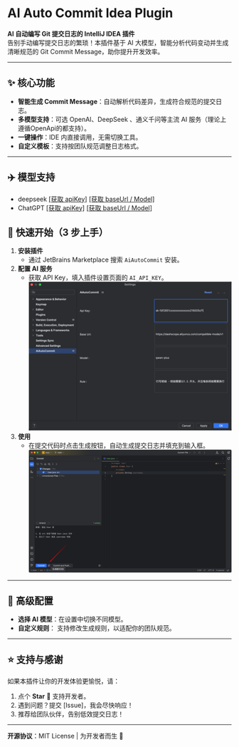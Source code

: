 # AI Auto Commit Idea Plugin

**AI 自动编写 Git 提交日志的 IntelliJ IDEA 插件**  
告别手动编写提交日志的繁琐！本插件基于 AI 大模型，智能分析代码变动并生成清晰规范的 Git Commit Message，助你提升开发效率。

---

## ✨ 核心功能

- **智能生成 Commit Message**：自动解析代码差异，生成符合规范的提交日志。
- **多模型支持**：可选 OpenAI、DeepSeek 、通义千问等主流 AI 服务（理论上遵循OpenApi的都支持）。
- **一键操作**：IDE 内直接调用，无需切换工具。
- **自定义模板**：支持按团队规范调整日志格式。

---

## ✈️ 模型支持
* deepseek [[获取 apiKey]](https://platform.deepseek.com/api_keys)  [[获取 baseUrl / Model]](https://api-docs.deepseek.com/zh-cn/)
* ChatGPT  [[获取 apiKey]](https://platform.openai.com/settings/organization/api-keys)  [[获取 baseUrl / Model]](https://platform.openai.com/docs/api-reference/introduction)

## 🚀 快速开始（3 步上手）

1. **安装插件**
    - 通过 JetBrains Marketplace 搜索 `AiAutoCommit` 安装。
2. **配置 AI 服务**
    - 获取 API Key，填入插件设置页面的 `AI_API_KEY`。
      ![img.png](img.png)
3. **使用**
    - 在提交代码时点击生成按钮，自动生成提交日志并填充到输入框。
      ![img_1.png](img_1.png)

---

## 🔧 高级配置

- **选择 AI 模型**：在设置中切换不同模型。
- **自定义规则**： 支持修改生成规则，以适配你的团队规范。

---

## ⭐️ 支持与感谢

如果本插件让你的开发体验更愉悦，请：

1. 点个 **Star** 🌟 支持开发者。
2. 遇到问题？提交 [Issue]，我会尽快响应！
3. 推荐给团队伙伴，告别低效提交日志！

--- 

**开源协议**：MIT License | 为开发者而生 🚀  
